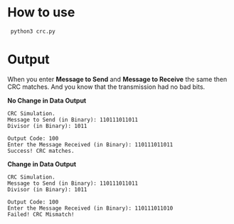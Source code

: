 # How to use

```
 python3 crc.py
```

# Output

When you enter **Message to Send** and **Message to Receive** the same then
CRC matches. And you know that the transmission had no bad bits.

**No Change in Data Output**

```
CRC Simulation.
Message to Send (in Binary): 110111011011
Divisor (in Binary): 1011

Output Code: 100
Enter the Message Received (in Binary): 110111011011
Success! CRC matches.
```


**Change in Data Output**

```
CRC Simulation.
Message to Send (in Binary): 110111011011
Divisor (in Binary): 1011

Output Code: 100
Enter the Message Received (in Binary): 110111011010  
Failed! CRC Mismatch!
```
